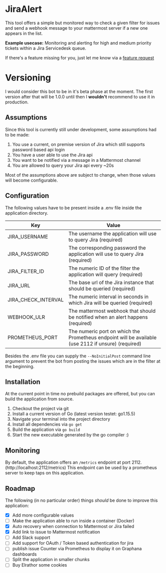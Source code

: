 # JiraAlert
This tool offers a simple but monitored way to check a given filter for issues and send a webhook message to your mattermost
server if a new one appears in the list.

**Example usecase:** Monitoring and alerting for high and medium priority tickets within a Jira Servicedesk queue.

If there's a feature missing for you, just let me know via a [feature request](https://github.com/Elrathor/JiraAlert/issues/new/choose)

# Versioning
I would consider this bot to be in it's beta phase at the moment. The first version after that will be 1.0.0 until then I **wouldn't** recommend to use it in production.

## Assumptions
Since this tool is currently still under development, some assumptions had to be made:
1. You use a current, on premise version of Jira which still supports password based api login
2. You have a user able to use the Jira api
3. You want to be notified via a message in a Mattermost channel
4. You are allowed to query your Jira api every ~20s

Most of the assumptions above are subject to change, when those values will become configurable. 

## Configuration
The following values have to be present inside a .env file inside the application directory.

|Key|Value|
|---|---|
|JIRA_USERNAME|The username the application will use to query Jira (required)|
|JIRA_PASSWORD|The corresponding password the application will use to query Jira (required)|
|JIRA_FILTER_ID|The numeric ID of the filter the application will query (required)|
|JIRA_URL|The base url of the Jira instance that should be queried (required)|
|JIRA_CHECK_INTERVAL|The numeric interval in seconds in which Jira will be queried (required)|
|WEBHOOK_ULR|The mattermost webhook that should be notified when an alert happens (required)|
|PROMETHEUS_PORT|The numeric port on which the Prometheus endpoint will be available (use 2112 if unsure) (required)|

Besides the .env file you can supply the `--NoInitialPost` command line argument to prevent the bot from posting the issues which are in the filter at the beginning.


## Installation
At the current point in time no prebuild packages are offered, but you can build the application from source.
1. Checkout the project via git
1. Install a current version of Go (latest version testet: go1.15.5)
2. Navigate your terminal into the project directory 
3. Install all dependencies via `go get`
4. Build the application via `go build`
5. Start the new executable generated by the go compiler :)

## Monitoring
By default, the application offers an `/metrics` endpoint at port 2112. (http://localhost:2112/metrics) This endpoint can
be used by a prometheus server to keep taps on this application.

## Roadmap
The following (in no particular order) things _should_ be done to improve this application:
- [x] Add more configurable values
- [ ] Make the application able to run inside a container (Docker)
- [x] Auto recovery when connection to Mattermost or Jira failed
- [x] Add link to issue to Mattermost notification
- [ ] Add Slack support
- [ ] Add support for OAuth / Token based authentication for jira
- [ ] publish issue Counter via Prometheus to display it on Graphana dashboards
- [ ] Split the application in smaller chunks
- [ ] Buy Elrathor some cookies
